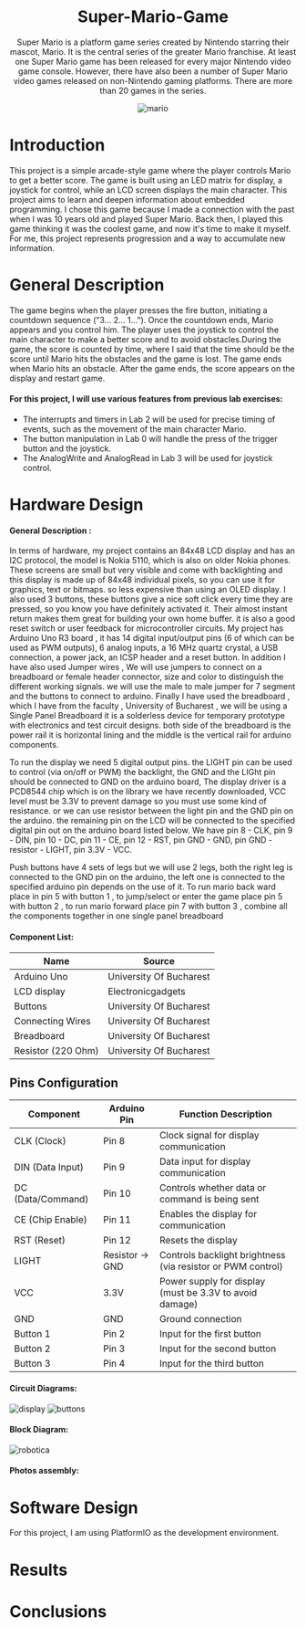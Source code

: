 <div align="center">

# Super-Mario-Game

Super Mario is a platform game series created by Nintendo starring their mascot, Mario. It is the central series of the greater Mario franchise. At least one Super Mario game has been released for every major Nintendo video game console. However, there have also been a number of Super Mario video games released on non-Nintendo gaming platforms. There are more than 20 games in the series.

![mario](https://github.com/user-attachments/assets/b9638350-b6ab-4334-b95a-837c750bf4b4)

</div>
   
# Introduction
This project is a simple arcade-style game where the player controls Mario to get a better score. The game is built using an LED matrix for display, a joystick for control, while an LCD screen displays the main character. This project aims to learn and deepen information about embedded programming. I chose this game because I made a connection with the past when I was 10 years old and played Super Mario. Back then, I played this game thinking it was the coolest game, and now it's time to make it myself. For me, this project represents progression and a way to accumulate new information.

# General Description
The game begins when the player presses the fire button, initiating a countdown sequence ("3... 2... 1..."). Once the countdown ends, Mario appears and you control him. The player uses the joystick to control the main character to make a better score and to avoid obstacles.During the game, the score is counted by time, where I said that the time should be the score until Mario hits the obstacles and the game is lost. The game ends when Mario hits an obstacle.
After the game ends, the score appears on the display and restart game.

#### For this project, I will use various features from previous lab exercises:
- The interrupts and timers in Lab 2 will be used for precise timing of events, such as the movement of the main character Mario.
- The button manipulation in Lab 0 will handle the press of the trigger button and the joystick.
- The AnalogWrite and AnalogRead in Lab 3 will be used for joystick control.

# Hardware Design
#### General Description :
In terms of hardware, my project contains an 84x48 LCD display and has an I2C protocol, the model is Nokia 5110, which is also on older Nokia phones. These screens are small but very visible and come with backlighting and this display is made up of 84x48 individual pixels, so you can use it for graphics, text or bitmaps. so less expensive than using an OLED display. I also used 3 buttons, these buttons give a nice soft click every time they are pressed, so you know you have definitely activated it. Their almost instant return makes them great for building your own home buffer. it is also a good reset switch or user feedback for microcontroller circuits. My project has Arduino Uno R3 board , it has 14 digital input/output pins (6 of which can be used as PWM outputs), 6 analog inputs, a 16 MHz quartz crystal, a USB connection, a power jack, an ICSP header and a reset button. In addition I have also used Jumper wires , We will use jumpers to connect on a breadboard or female header connector, size and color to distinguish the different working signals. we will use the male to male jumper for 7 segment and the buttons to connect to arduino. Finally I have used the breadboard , which I have from the faculty , University of Bucharest , we will be using a Single Panel Breadboard it is a solderless device for temporary prototype with electronics and test circuit designs. both side of the breadboard is the power rail it is horizontal lining and the middle is the vertical rail for arduino components.

To run the display we need 5 digital output pins. the LIGHT pin can be used to control (via on/off or PWM) the backlight, the GND and the LIGht pin should be connected to GND on the arduino board, The display driver is a PCD8544 chip which is on the library we have recently downloaded, VCC level must be 3.3V to prevent damage so you must use some kind of resistance. or we can use resistor between the light pin and the GND pin on the arduino. the remaining pin on the LCD will be connected to the specified digital pin out on the arduino board listed below. We have pin 8 - CLK, pin 9 - DIN, pin 10 - DC, pin 11 - CE, pin 12 - RST, pin GND - GND, pin GND - resistor - LIGHT, pin 3.3V - VCC.

Push buttons have 4 sets of legs but we will use 2 legs, both the right leg is connected to the GND pin on the arduino, the left one is connected to the specified arduino pin depends on the use of it.
To run mario back ward place in pin 5 with button 1 , to jump/select or enter the game place pin 5 with button 2 , to run mario forward place pin 7 with button 3 , combine all the components together in one single panel breadboard



#### Component List:

| Name                               | Source                   |
|------------------------------------|--------------------------|
| Arduino Uno                        | University Of Bucharest  |
|LCD display                         | Electronicgadgets        |                  
| Buttons                            | University Of Bucharest  |
| Connecting Wires                   | University Of Bucharest  | 
| Breadboard                         | University Of Bucharest  |
| Resistor (220 Ohm)                | University Of Bucharest   |       


## Pins Configuration

| Component               | Arduino Pin   | Function Description                                                        |
|-------------------------|---------------|-----------------------------------------------------------------------------|
| CLK (Clock)             | Pin 8         | Clock signal for display communication                                      |
| DIN (Data Input)        | Pin 9         | Data input for display communication                                        |
| DC (Data/Command)       | Pin 10        | Controls whether data or command is being sent                              |
| CE (Chip Enable)        | Pin 11        | Enables the display for communication                                       |
| RST (Reset)             | Pin 12        | Resets the display                                                          |
| LIGHT                   | Resistor → GND | Controls backlight brightness (via resistor or PWM control)                |
| VCC                     | 3.3V          | Power supply for display (must be 3.3V to avoid damage)                     |
| GND                     | GND           | Ground connection                                                           |
| Button 1                | Pin 2         | Input for the first button                                                  |
| Button 2                | Pin 3         | Input for the second button                                                 |
| Button 3                | Pin 4         | Input for the third button                                                  |


#### Circuit Diagrams:

![display](https://github.com/user-attachments/assets/dec8b44e-828a-4d99-b6eb-3aecba8370df)
![buttons](https://github.com/user-attachments/assets/a4f05286-754d-428d-ad4e-ef2534adc104)

#### Block Diagram:
![robotica](https://github.com/user-attachments/assets/6a9a0b14-d236-41cb-8d80-8f037492506b)

#### Photos assembly: 


# Software Design
For this project, I am using PlatformIO as the development environment.
# Results
# Conclusions

